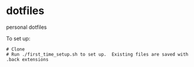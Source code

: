 # dotfiles
personal dotfiles

To set up:
```
# Clone
# Run ./first_time_setup.sh to set up.  Existing files are saved with .back extensions

